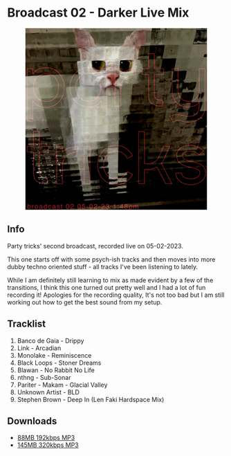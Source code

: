 # Broadcast 02 - Darker Live Mix

<p align="center">
<img src="./cover.png"  width="420">
</p>

## Info
Party tricks' second broadcast, recorded live on 05-02-2023. 

This one starts off with some psych-ish tracks and then moves into more dubby techno oriented stuff - all tracks I've been listening to lately. 

While I am definitely still learning to mix as made evident by a few of the transitions, I think this one turned out pretty well and I had a lot of fun recording it! Apologies for the recording quality, It's not too bad but I am still working out how to get the best sound from my setup.

## Tracklist
1. Banco de Gaia - Drippy
2. Link - Arcadian
3. Monolake - Reminiscence
4. Black Loops - Stoner Dreams
5. Blawan - No Rabbit No Life
6. nthng - Sub-Sonar
7. Pariter - Makam - Glacial Valley
8. Unknown Artist - BLD
9. Stephen Brown - Deep In (Len Faki Hardspace Mix)

## Downloads
- [88MB 192kbps MP3](https://partytricks.s3.amazonaws.com/02+Party+Tricks+Broadcast+02+-+low.mp3)
- [145MB 320kbps MP3](https://partytricks.s3.amazonaws.com/02+Party+Tricks+Broadcast+02.mp3)
